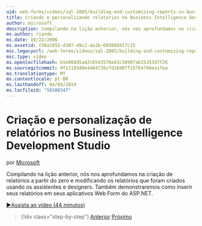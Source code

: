 ```yaml
---
uid: web-forms/videos/sql-2005/building-and-customizing-reports-in-business-intelligence-development-studio
title: Criando e personalizando relatórios no Business Intelligence Development Studio | Microsoft Docs
author: microsoft
description: Compilando na lição anterior, nós nos aprofundamos na criação de relatórios a partir do zero e modificando os relatórios que foram criados usando os assistentes e designers. É um...
ms.author: riande
ms.date: 10/22/2006
ms.assetid: f38a1055-d387-49c2-aa1b-693688417c15
msc.legacyurl: /web-forms/videos/sql-2005/building-and-customizing-reports-in-business-intelligence-development-studio
msc.type: video
ms.openlocfilehash: b1e08dd5ad2c6543570a43c58997ab15353d7f26
ms.sourcegitcommit: 0f1119340e4464720cfd16d0ff15764746ea1fea
ms.translationtype: MT
ms.contentlocale: pt-BR
ms.lasthandoff: 04/09/2019
ms.locfileid: "59380347"
---
```

# <a name="building-and-customizing-reports-in-business-intelligence-development-studio"></a>Criação e personalização de relatórios no Business Intelligence Development Studio

por [Microsoft](https://github.com/microsoft)

Compilando na lição anterior, nós nos aprofundamos na criação de relatórios a partir do zero e modificando os relatórios que foram criados usando os assistentes e designers. Também demonstraremos como inserir seus relatórios em seus aplicativos Web Form do ASP.NET.

[&#9654;Assista ao vídeo (44 minutos)](https://channel9.msdn.com/Blogs/ASP-NET-Site-Videos/building-and-customizing-reports-in-business-intelligence-development-studio)

> [!div class="step-by-step"]
> [Anterior](getting-started-with-reporting-services.md)
> [Próximo](creating-and-using-stored-procedures.md)

